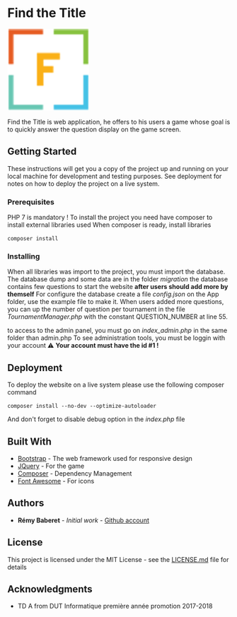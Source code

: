 # Find the Title

![alt text](https://raw.githubusercontent.com/Remy93130/Find-the-Title/master/public/images/favicon.png "Find the Title logo")


Find the Title is web application, he offers to his users a game whose goal is to quickly answer the question display on the game screen.

## Getting Started

These instructions will get you a copy of the project up and running on your local machine for development and testing purposes. See deployment for notes on how to deploy the project on a live system.

### Prerequisites

PHP 7 is mandatory !
To install the project you need have composer to install external libraries used
When composer is ready, install libraries
```
composer install
```

### Installing

When all libraries was import to the project, you must import the database.
The database dump and some data are in the folder _migration_
the database contains few questions to start the website **after users should add more by themself**
For configure the database create a file _config.json_ on the App folder, use the example file to make it.
When users added more questions, you can up the number of question per tournament in the file _TournamentManager.php_ with the constant QUESTION_NUMBER at line 55.

to access to the admin panel, you must go on _index_admin.php_ in the same folder than admin.php
To see administration tools, you must be loggin with your account 
:warning: **Your account must have the id #1 !**


## Deployment

To deploy the website on a live system please use the following composer command
```
composer install --no-dev --optimize-autoloader
```
And don't forget to disable debug option in the _index.php_ file

## Built With

* [Bootstrap](https://getbootstrap.com/) - The web framework used for responsive design
* [JQuery](https://jquery.com/) - For the game
* [Composer](https://getcomposer.org/) - Dependency Management
* [Font Awesome](https://fontawesome.com/) - For icons

## Authors

* **Rémy Baberet** - *Initial work* - [Github account](https://github.com/Remy93130)

## License

This project is licensed under the MIT License - see the [LICENSE.md](LICENSE.md) file for details

## Acknowledgments

* TD A from DUT Informatique première année promotion 2017-2018